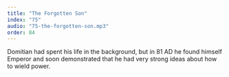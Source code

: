```yaml
---
title: "The Forgotten Son"
index: "75"
audio: "75-the-forgotten-son.mp3"
order: 84
---
```


Domitian had spent his life in the background, but in 81 AD he found himself Emperor and soon demonstrated that he had very strong ideas about how to wield power.
